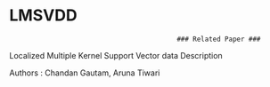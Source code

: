# LMSVDD
                                              ### Related Paper ###

Localized Multiple Kernel Support Vector data Description 

Authors : Chandan Gautam, Aruna Tiwari


